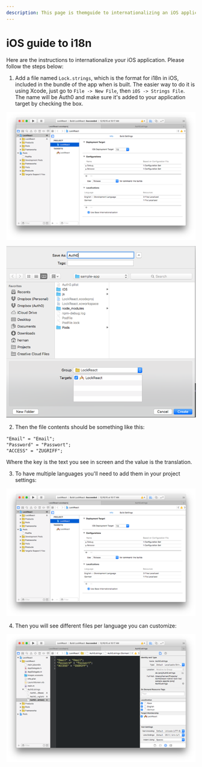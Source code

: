 ```yaml
---
description: This page is themguide to internationalizing an iOS application.
---
```

# iOS guide to i18n

Here are the instructions to internationalize your iOS application. Please follow the steps below:

1. Add a file named `Lock.strings`, which is the format for i18n in iOS, included in the bundle of the app when is built. The easier way to do it is using Xcode, just go to `File -> New File`, then `iOS -> Strings File`. The name will be Auth0 and make sure it's added to your application target by checking the box.

![](/media/articles/i18n/i18n-guide-mobile/i18n-guide-mobile-1.png)

![](/media/articles/i18n/i18n-guide-mobile/i18n-guide-mobile-2.png)

2. Then the file contents should be something like this:

```
"Email" = "Email";
"Password" = "Passwort";
"ACCESS" = "ZUGRIFF";
```

Where the key is the text you see in screen and the value is the translation.

3. To have multiple languages you'll need to add them in your project settings:

![](/media/articles/i18n/i18n-guide-mobile/i18n-guide-mobile-1.png)

4. Then you will see different files per language you can customize:

![](/media/articles/i18n/i18n-guide-mobile/i18n-guide-mobile-3.png)
